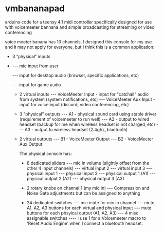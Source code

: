 # vmbananapad

arduino code for a teensy 4.1 midi controller specifically designed for use with voicemeeter bannana and simple broadcasting for streaming or video conferencing

voice meeter banana has 10 channels. I designed this console for my use and it may not apply for everyone, but I think this is a common application:

- 3 "physical" inputs
- 
    --- mic input from user
    
    --- input for desktop audio (browser, specific applications, etc)
    
    --- input for game audio
  
  - 2 virtual inputs
    --- VoiceMeeter Input - input for "catchall" audio from system (system notifications, etc) 
    --- VoiceMeeter Aux Input - input for voice input (discord, video conferencing, etc)
  
  - 3 "physical" outputs
    --- A1 - physical sound card using stable driver (requirement of voicemeeter to run well)
    --- A2 - output to wired headset (backup for me when wireless headset is not charged, etc)
    --- A3 - output to wireless headset (2.4ghz, bluetooth)
  
  - 2 virtual outputs
    --- B1 - VoiceMeeter Output
    --- B2 - VoiceMeeter Aux Output
    
    The physical console has:
      - 8 dedicated sliders
        --- mic in volume (slightly offset from the other 4 input channels)
        --- virtual input 2
        --- virtual input 3
        --- physical input 1
        --- physical input 2
        --- physical output 1 (A1)
        --- physical output 2 (A2)
        --- physical output 3 (A3)
        
      - 2 rotary knobs on channel 1 (my mic in)
        --- Compression and Noise Gate adjustments but can be assigned to anything
        
      - 24 dedicated switches
        --- mic mute for mic in channel
        --- mute, A1, A2, A3 buttons for each virtual and physical input
        --- mute buttons for each phsyical output (A1, A2, A3)
        --- 4 misc assignable switches
            ---- I use 1 for a Voicemeeter macro to 'Reset Audio Engine' when I connect a bluetooth headset.
        
